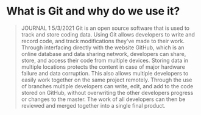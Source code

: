 # What is Git and why do we use it?
>JOURNAL 1 5/3/2021
> Git is an open source software that is used to track and store coding data. Using Git allows developers to write and record code, and track modifications they've made to their work. Through interfacing directly with the website GitHub, which is an online database and data sharing network, developers can share, store, and access their code from multiple devices. Storing data in multiple locations protects the content in case of major hardware failure and data corruption. This also allows multiple developers to easily work together on the same project remotely. Through the use of branches multiple developers can write, edit, and add to the code stored on GitHub, without overwriting the other developers progress or changes to the master. The work of all developers can then be reviewed and merged together into a single final product.
